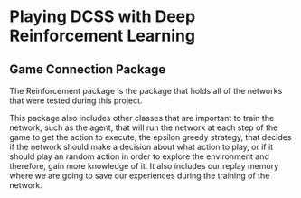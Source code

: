 # Playing DCSS with Deep Reinforcement Learning

## Game Connection Package

The Reinforcement package is the package that holds all of the networks that were tested during this project. 

This package also includes other classes that are important to train the network, such as the agent, that will run the network at each step of the game to get the action to execute, the epsilon greedy strategy, that decides if the network should make a decision about what action to play, or if it should play an random action in order to explore the environment and therefore, gain more knowledge of it. It also includes our replay memory where we are going to save our experiences during the training of the network.